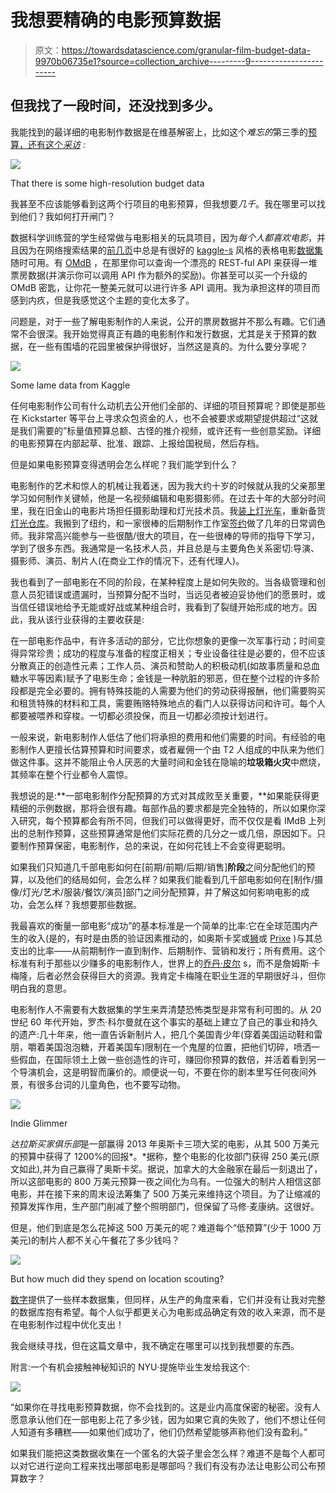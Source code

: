 # 我想要精确的电影预算数据

> 原文：<https://towardsdatascience.com/granular-film-budget-data-9970b06735e1?source=collection_archive---------9----------------------->

## 但我找了一段时间，还没找到多少。

我能找到的最详细的电影制作数据是在维基解密上，比如这个*难忘的*第三季的[预算，还有](https://wikileaks.org/sony/docs/03_03/RISKMGMT/Production%20Files/Take%20Part%20Live/Financials/Budget/Unforgettable%20S3%20Locked%20Amort%20Budget%203-13-14.pdf)[这个*采访*](https://wikileaks.org/sony/docs/03_03/RISKMGMT/Production%20Files/Interview,%20The/Interview,%20The%20%20(10-10-13%20to%2012-10-13)/Budget/Budget_Final_Wkst+Topsheet+6700.pdf) *:*

![](img/bf50ee918c01a5d0767cc405066e4d9e.png)

That there is some high-resolution budget data

我甚至不应该能够看到这两个行项目的电影预算，但我想要*几千*。我在哪里可以找到他们？我如何打开闸门？

数据科学训练营的学生经常做与电影相关的玩具项目，因为*每个人都喜欢电影*，并且因为在网络搜索结果的[前几页](https://grouplens.org/datasets/movielens/)中总是有很好的 [kaggle-s](https://www.kaggle.com/rounakbanik/the-movies-dataset) 风格的表格电影[数据集](https://www.kaggle.com/tmdb/tmdb-movie-metadata)随时可用。有 [OMdB](https://www.omdbapi.com/) ，在那里你可以查询一个漂亮的 REST-ful API 来获得一堆票房数据(并演示你可以调用 API 作为额外的奖励)。你甚至可以买一个升级的 OMdB 密匙，让你花一整美元就可以进行许多 API 调用。我为承担这样的项目而感到内疚，但是我感觉这个主题的变化太多了。

问题是，对于一些了解电影制作的人来说，公开的票房数据并不那么有趣。它们通常不会很深。我开始觉得真正有趣的电影制作和发行数据，尤其是关于预算的数据，在一些有围墙的花园里被保护得很好，当然这是真的。为什么要分享呢？

![](img/8c7be4c3432cd63ce6f1591f50448ca9.png)

Some lame data from Kaggle

任何电影制作公司有什么动机去公开他们全部的、详细的项目预算呢？即使是那些在 Kickstarter 等平台上寻求众包资金的人，也不会被要求或期望提供超过“这就是我们需要的”标量值预算总额、古怪的推介视频，或许还有一些创意奖励。详细的电影预算在内部起草、批准、跟踪、上报给国税局，然后存档。

但是如果电影预算变得透明会怎么样呢？我们能学到什么？

电影制作的艺术和惊人的机械让我着迷，因为我大约十岁的时候就从我的父亲那里学习如何制作关键帧，他是一名视频编辑和电影摄影师。在过去十年的大部分时间里，我在旧金山的电影片场担任摄影助理和灯光技术员。我[装上灯光车](http://littlegiantlighting.com/)，重新备货[灯光仓库](https://easterneffects.com/lighting-and-grip-equipment/)。我搬到了纽约，和一家很棒的后期制作工作室[签约](http://harborpicturecompany.com)做了几年的日常调色师。我非常高兴能参与一些很酷/很大的项目，在一些很棒的导师的指导下学习，学到了很多东西。我通常是一名技术人员，并且总是与主要角色关系密切:导演、摄影师、演员、制片人(在商业工作的情况下，还有代理人)。

我也看到了一部电影在不同的阶段，在某种程度上是如何失败的。当各级管理和创意人员犯错误或遗漏时，当预算分配不当时，当远见者被迫妥协他们的愿景时，或当信任错误地给予无能或好战或某种组合时，我看到了裂缝开始形成的地方。因此，我从该行业获得的主要收获是:

在一部电影作品中，有许多活动的部分，它比你想象的更像一次军事行动；时间变得异常珍贵；成功的程度与准备的程度正相关；专业设备往往是必要的，但不应该分散真正的创造性元素；工作人员、演员和赞助人的积极动机(如故事质量和总血糖水平等因素)赋予了电影生命；金钱是一种肮脏的邪恶，但在整个过程的许多阶段都是完全必要的。拥有特殊技能的人需要为他们的劳动获得报酬，他们需要购买和租赁特殊的材料和工具，需要贿赂特殊地点的看门人以获得访问和许可。每个人都要被喂养和穿梭。一切都必须投保，而且一切都必须按计划进行。

一般来说，新电影制作人低估了他们将承担的费用和他们需要的时间。有经验的电影制作人更擅长估算预算和时间要求，或者雇佣一个由 T2 人组成的中队来为他们做这件事。这并不能阻止令人厌恶的大量时间和金钱在隐喻的**垃圾箱火灾**中燃烧，其频率在整个行业都令人震惊。

我想说的是:**一部电影制作分配预算的方式对其成败至关重要，**如果能获得更精细的示例数据，那将会很有趣。每部作品的要求都是完全独特的，所以如果你深入研究，每个预算都会有所不同，但我们可以做得更好，而不仅仅是看 IMdB 上列出的总制作预算，这些预算通常是他们实际花费的几分之一或几倍，原因如下。只要制作预算保密，电影制作，总的来说，在如何花钱上不会变得更聪明。

如果我们只知道几千部电影如何在[前期/前期/后期/销售]**阶段**之间分配他们的预算，以及他们的结局如何，会怎么样？如果我们能看到几千部电影如何在[制作/摄像/灯光/艺术/服装/餐饮/演员]部门之间分配预算，并了解这如何影响电影的成功，会怎么样？我想要那些数据。

我最喜欢的衡量一部电影“成功”的基本标准是一个简单的比率:它在全球范围内产生的收入(是的，有时是由质的验证因素推动的，如奥斯卡奖或[狮](https://www.wikiwand.com/en/Venice_Film_Festival#/Awards)或 [Prixe](https://www.wikiwand.com/en/Cannes_Film_Festival#/Awards) )与其总支出的比率——从前期制作一直到制作、后期制作、营销和发行；所有费用。这个标准有利于那些以少赚多的电影制作人，世界上的[乔丹·皮尔](https://www.wikiwand.com/en/Get_Out) s，而不是詹姆斯·卡梅隆，后者必然会获得巨大的资源。我肯定卡梅隆在职业生涯的早期很好斗，但你明白我的意思。

电影制作人不需要有大数据集的学生来弄清楚恐怖类型是非常有利可图的。从 20 世纪 60 年代开始，罗杰·科尔曼就在这个事实的基础上建立了自己的事业和持久的遗产:几十年来，他一直告诉新制片人，把几个美国青少年(穿着美国运动鞋和雷朋，嚼着美国泡泡糖，开着美国车)限制在一个鬼屋的位置，把他们切碎，喷洒一些假血，在国际领土上做一些创造性的许可，赚回你预算的数倍，并活着看到另一个导演机会，这是明智而廉价的。顺便说一句，不要在你的剧本里写任何夜间外景，有很多台词的儿童角色，也不要写动物。

![](img/2353163d4053a2d16528c5263d5da0a4.png)

Indie Glimmer

*达拉斯买家俱乐部*是一部赢得 2013 年奥斯卡三项大奖的电影，从其 500 万美元的预算中获得了 1200%的回报*。*据称，整个电影的化妆部门获得 250 美元(原文如此),并为自己赢得了奥斯卡奖。据说，加拿大的大金融家在最后一刻退出了，所以这部电影的 800 万美元预算一夜之间化为乌有。一位强大的制片人相信这部电影，并在接下来的周末设法筹集了 500 万美元来维持这个项目。为了让缩减的预算发挥作用，生产部门削减了整个照明部门，但保留了马修·麦康纳。这很好。

但是，他们到底是怎么花掉这 500 万美元的呢？难道每个“低预算”(少于 1000 万美元)的制片人都不关心午餐花了多少钱吗？

![](img/a6b4a2246d49bff6c6442a6523d5f0fe.png)

But how much did they spend on location scouting?

[数字](https://www.the-numbers.com/movie/Dallas-Buyers-Club#tab=summary)提供了一些样本数据集，但同样，从生产的角度来看，它们并没有让我对完整的数据库抱有希望。每个人似乎都更关心为电影成品确定有效的收入来源，而不是在电影制作过程中优化支出！

我会继续寻找，但在这篇文章中，我不确定在哪里可以找到我想要的东西。

附言:一个有机会接触神秘知识的 NYU·提施毕业生发给我这个:

![](img/9796e6ded398aab7c55b6673e7d8ada8.png)

“如果你在寻找电影预算数据，你不会找到的。这是业内高度保密的秘密。没有人愿意承认他们在一部电影上花了多少钱，因为如果它真的失败了，他们不想让任何人知道有多糟糕——如果他们成功了，他们仍然希望能够声称他们没有盈利。”

如果我们能把这类数据收集在一个匿名的大袋子里会怎么样？难道不是每个人都可以对它进行逆向工程来找出哪部电影是哪部吗？我们有没有办法让电影公司公布预算数字？